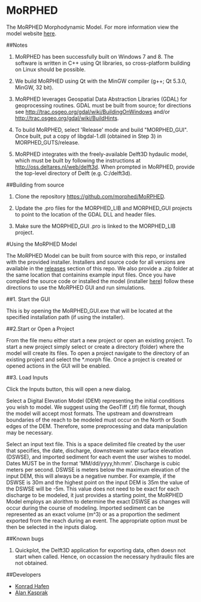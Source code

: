 MoRPHED
=================

The MoRPHED Morphodynamic Model.
For more information view the model website [here](http://morphed.joewheaton.org/).

##Notes

1. MoRPHED has been successfully built on Windows 7 and 8. The software is written in C++ using Qt libraries, so cross-platform building on Linux should be possible.

2. We build MoRPHED using Qt with the MinGW compiler (g++; Qt 5.3.0, MinGW, 32 bit).

3. MoRPHED leverages Geospatial Data Abstraction Libraries (GDAL) for geoprocessing routines. GDAL must be built from source; for directions see http://trac.osgeo.org/gdal/wiki/BuildingOnWindows and/or http://trac.osgeo.org/gdal/wiki/BuildHints.

4. To build MoRPHED, select 'Release' mode and build "MORPHED_GUI". Once built, put a copy of libgdal-1.dll (obtained in Step 3) in MORPHED_GUTS/release.

5. MoRPHED integrates with the freely-available Delft3D hydaulic model, which must be built by following the instructions at http://oss.deltares.nl/web/delft3d. When prompted in MoRPHED, provide the top-level directory of Delft (e.g. C:/delft3d).

##Building from source

1. Clone the repository https://github.com/morphed/MoRPHED.

2. Update the .pro files for the MORPHED_LIB and MORPHED_GUI projects to point to the location of the GDAL DLL and header files.

3. Make sure the MORPHED_GUI .pro is linked to the MORPHED_LIB project.

#Using the MoRPHED Model

The MoRPHED Model can be built from source with this repo, or installed with the provided installer. Installers and source code for all versions are available in the [releases](https://github.com/morphed/MoRPHED/releases) section of this repo.
We also provide a .zip folder at the same location that containins example input files. 
Once you have compiled the source code or installed the model (installer [here](https://github.com/morphed/MoRPHED/releases)) follow these directions to use the MoRPHED GUI and run simulations.

##1. Start the GUI

This is by opening the MoRPHED_GUI.exe that will be located at the specified installation path (if using the installer).

##2.Start or Open a Project

From the file menu either start a new project or open an existing project. To start a new project simply select or create a directory (folder) where the model will create its files. To open a project navigate to the directory of an existing project and select the *.morph file. Once a project is created or opened actions in the GUI will be enabled. 

##3. Load Inputs

Click the Inputs button, this will open a new dialog. 

Select a Digital Elevation Model (DEM) representing the initial conditions you wish to model. We suggest using the GeoTiff (.tif) file format, though the model will accept most formats. The upstream and downstream boundaries of the reach to be modeled must occur on the North or South edges of the DEM. Therefore, some preprocessing and data manipulation may be necessary.


Select an input text file. This is a space delimited file created by the user that specifies, the date, discharge, downstream water surface elevation (DSWSE), and imported sediment for each event the user wishes to model. Dates MUST be in the format 'MM/dd/yyyy,hh:mm'. Discharge is cubic meters per second. DSWSE is meters below the maximum elevation of the input DEM, this will always be a negative number. For example, if the DSWSE is 30m and the highest point on the input DEM is 35m the value of the DSWSE will be -5m. This value does not need to be exact for each discharge to be modeled, it just provides a starting point, the MoRPHED Model employs an alorithm to determine the exact DSWSE as changes will occur during the course of modeling. Imported sediment can be represented as an exact volume (m^3) or as a proportion the sediment exported from the reach during an event. The appropriate option must be then be selected in the inputs dialog.

##Known bugs

1. Quickplot, the Delft3D application for exporting data, often doesn not start when called. Hence, on occassion the necessary hydraulic files are not obtained.

##Developers
* [Konrad Hafen](https://github.com/khafen74)
* [Alan Kasprak](http://www.alankasprak.org)
